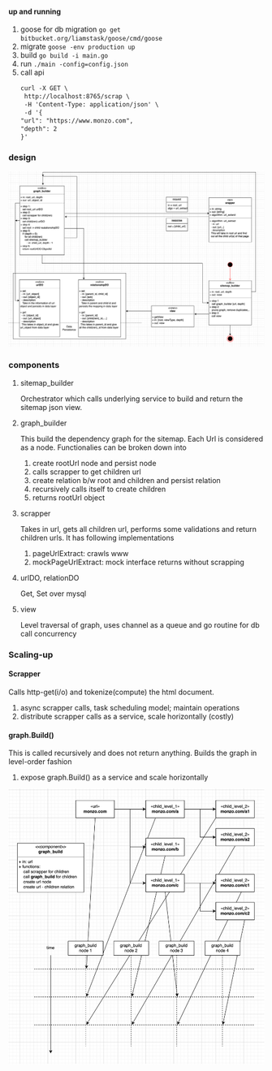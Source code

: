 #### up and running
1. goose for db migration `go get bitbucket.org/liamstask/goose/cmd/goose`
1. migrate `goose -env production up`
1. build `go build -i main.go`
1. run `./main -config=config.json`
1. call api
    ```
   curl -X GET \
     http://localhost:8765/scrap \
     -H 'Content-Type: application/json' \
     -d '{
   	"url": "https://www.monzo.com",
   	"depth": 2
   }'

    ```

### design

![architecture](./assets/architecture.png)

### components

1. sitemap_builder
    
    Orchestrator which calls underlying service to build and return the sitemap json view.

1. graph_builder

    This build the dependency graph for the sitemap. Each Url is considered as a node.
Functionalies can be broken down into
    1. create rootUrl node and persist node
    1. calls scrapper to get children url
    1. create relation b/w root and children and persist relation
    1. recursively calls itself to create children
    1. returns rootUrl object

1. scrapper

    Takes in url, gets all children url, performs some validations and return children urls.
It has following implementations
    1. pageUrlExtract: crawls www
    1. mockPageUrlExtract: mock interface returns without scrapping

1. urlDO, relationDO

    Get, Set over mysql

1. view
    
    Level traversal of graph, uses channel as a queue and go routine for db call concurrency
    
### Scaling-up

#### Scrapper

Calls http-get(i/o) and tokenize(compute) the html document. 

1. async scrapper calls, task scheduling model; maintain operations
1. distribute scrapper calls as a service, scale horizontally (costly)

#### graph.Build()

This is called recursively and does not return anything. Builds the graph in level-order fashion

1. expose graph.Build() as a service and scale horizontally

![graph_build](./assets/graph.build.png)